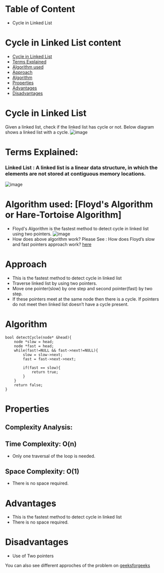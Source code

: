 # Table of Content
- Cycle in Linked List

# Cycle in Linked List content
- [Cycle in Linked List](#cycleinLinkedList)
- [Terms Explained](#terms-explained)
- [Algorithm used](#algorithm)
- [Approach](#approach)
- [Algorithm](#algorithm)
- [Properties](#properties)
- [Advantages](#advantages)
- [Disadvantages](#disadvantages)


# Cycle in Linked List
Given a linked list, check if the linked list has cycle or not. Below diagram shows a linked list with a cycle. 
![image](https://www.geeksforgeeks.org/wp-content/uploads/2009/04/Linked-List-Loop.gif)


# Terms Explained:
### Linked List : A linked list is a linear data structure, in which the elements are not stored at contiguous memory locations. 
![image](https://media.geeksforgeeks.org/wp-content/cdn-uploads/gq/2013/03/Linkedlist.png)


# Algorithm used: [Floyd's Algorithm or Hare-Tortoise Algorithm]
- Floyd's Algorithm is the fastest method to detect cycle in linked list using two pointers.
![image](https://1.bp.blogspot.com/-cg4vVSVVhyI/URsA1H8AWII/AAAAAAAACiY/FKpQGr7Cxo4/s1600/01.png)
- How does above algorithm work? 
Please See : How does Floyd’s slow and fast pointers approach work?
[here](https://www.geeksforgeeks.org/how-does-floyds-slow-and-fast-pointers-approach-work/)


# Approach
- This is the fastest method to detect cycle in linked list
- Traverse linked list by using two pointers.
- Move one pointer(slow) by one step and second pointer(fast) by   two step.
- If these pointers meet at the same node then there is a cycle. If pointers do not meet then linked list doesn’t have a cycle present.


# Algorithm
```
bool detectCycle(node* &head){
    node *slow = head;     
    node *fast = head;
    while(fast!=NULL && fast->next!=NULL){
        slow = slow->next;       
        fast = fast->next->next; 

        if(fast == slow){    
            return true;
        }
    }
    return false;    
}
```


# Properties
## Complexity Analysis:  
## Time Complexity: O(n)
- Only one traversal of the loop is needed.

## Space Complexity: O(1)
- There is no space required.


# Advantages
- This is the fastest method to detect cycle in linked list
- There is no space required.


# Disadvantages
- Use of Two pointers


You can also see different approches of the problem on [geeksforgeeks](https://www.geeksforgeeks.org/detect-loop-in-a-linked-list/)